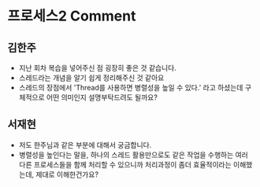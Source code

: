 # 프로세스2 Comment

## 김한주
- 지난 회차 복습을 넣어주신 점 굉장히 좋은 것 같습니다.
- 스레드라는 개념을 알기 쉽게 정리해주신 것 같아요
- 스레드의 장점에서 'Thread를 사용하면 병렬성을 높일 수 있다.' 라고 하셨는데 구체적으로 어떤 의미인지 설명부탁드려도 될까요?

## 서재현
- 저도 한주님과 같은 부분에 대해서 궁금합니다.
- 병렬성을 높인다는 말을, 하나의 스레드 활용만으로도 같은 작업을 수행하는 여러 다른 프로세스들을 함께 처리할 수 있으니까 처리과정이 좀더 효율적이라는  이해했는데, 제대로 이해한건가요?
